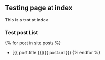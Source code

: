 ## Testing page at index

This is a test at index

### Test post List
{% for post in site.posts %}
- [{{ post.title }}]({{ post.url }})
{% endfor %}